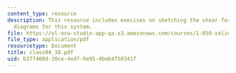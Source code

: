 ```yaml
---
content_type: resource
description: This resource includes execises on sketching the shear force and bending-moment
  diagrams for this system.
file: https://ol-ocw-studio-app-qa.s3.amazonaws.com/courses/1-050-solid-mechanics-fall-2004/b37f460d20ce4ed79e954beb4f58341f_class04_10.pdf
file_type: application/pdf
resourcetype: Document
title: class04_10.pdf
uid: b37f460d-20ce-4ed7-9e95-4beb4f58341f
---
```

